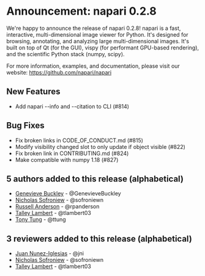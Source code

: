 # Announcement: napari 0.2.8

We're happy to announce the release of napari 0.2.8! napari is a fast, interactive, multi-dimensional image viewer for Python. It's designed for browsing, annotating, and analyzing large multi-dimensional images. It's built on top of Qt (for the GUI), vispy (for performant GPU-based rendering), and the scientific Python stack (numpy, scipy).

For more information, examples, and documentation, please visit our website: https://github.com/napari/napari

## New Features
- Add napari --info and --citation to CLI (#814)

## Bug Fixes
- Fix broken links in CODE_OF_CONDUCT.md (#815)
- Modify visibility changed slot to only update if object visible (#822)
- Fix broken link in CONTRIBUTING.md (#824)
- Make compatible with numpy 1.18 (#827)

## 5 authors added to this release (alphabetical)
- [Genevieve Buckley](https://github.com/napari/napari/commits?author=GenevieveBuckley) - @GenevieveBuckley
- [Nicholas Sofroniew](https://github.com/napari/napari/commits?author=sofroniewn) - @sofroniewn
- [Russell Anderson](https://github.com/napari/napari/commits?author=rpanderson) - @rpanderson
- [Talley Lambert](https://github.com/napari/napari/commits?author=tlambert03) - @tlambert03
- [Tony Tung](https://github.com/napari/napari/commits?author=ttung) - @ttung

## 3 reviewers added to this release (alphabetical)
- [Juan Nunez-Iglesias](https://github.com/napari/napari/commits?author=jni) - @jni
- [Nicholas Sofroniew](https://github.com/napari/napari/commits?author=sofroniewn) - @sofroniewn
- [Talley Lambert](https://github.com/napari/napari/commits?author=tlambert03) - @tlambert03
